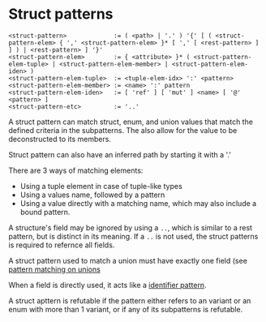 # Struct patterns
```
<struct-pattern>             := ( <path> | '.' ) '{' [ ( <struct-pattern-elem> { ',' <struct-pattern-elem> }* [ ',' [ <rest-pattern> ] ] ) | <rest-pattern> ] '}'
<struct-pattern-elem>        := { <attribute> }* ( <struct-pattern-elem-tuple> | <struct-pattern-elem-member> | <struct-pattern-elem-iden> )
<struct-pattern-elem-tuple>  := <tuple-elem-idx> ':' <pattern>
<struct-pattern-elem-member> := <name> ':' pattern
<struct-pattern-elem-iden>   := [ 'ref' ] [ 'mut' ] <name> [ '@' <pattern> ]
<struct-pattern-etc>         := '..'
```

A struct pattern can match struct, enum, and union values that match the defined criteria in the subpatterns.
The also allow for the value to be deconstructed to its members.

Struct pattern can also have an inferred path by starting it with a '.'

There are 3 ways of matching elements:
- Using a tuple element in case of tuple-like types
- Using a values name, followed by a pattern
- Using a value directly with a matching name, which may also include a bound pattern.

A structure's field may be ignored by using a `..`, which is similar to a rest pattern, but is distinct in its meaning.
If a `..` is not used, the struct patterns is required to refernce all fields.

A struct pattern used to match a union must have exactly one field (see [pattern matching on unions](../type-system/types/union-types.md#pattern-matching-on-unions-)

When a field is directly used, it acts like a [identifier pattern](./identifier-patterns.md).

A struct apttern is refutable if the pattern either refers to an variant or an enum with more than 1 variant, or if any of its subpatterns is refutable.
